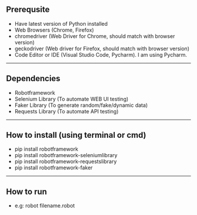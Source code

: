 ## Prerequsite
- Have latest version of Python installed
- Web Browsers (Chrome, Firefox)
- chromedriver (Web Driver for Chrome, should match with browser version)
- geckodriver (Web driver for Firefox, should match with browser version)
- Code Editor or IDE (Visual Studio Code, Pycharm). I am using Pycharm.

---

## Dependencies
- Robotframework
- Selenium Library (To automate WEB UI testing) 
- Faker Library (To generate random/fake/dynamic data)
- Requests Library (To automate API testing)

---

## How to install (using terminal or cmd)
- pip install robotframework
- pip install robotframework-seleniumlibrary
- pip install robotframework-requestslibrary
- pip install robotframework-faker

---

## How to run
- e.g: robot filename.robot
